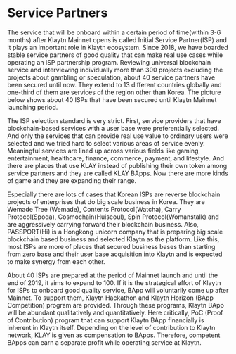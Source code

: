 # Service Partners
The service that will be onboard within a certain period of time(within 3-6 months) after Klaytn Mainnet opens is called Initial Service Partner(ISP) and it plays an important role in Klaytn ecosystem. Since 2018, we have boarded stable service partners of good quality that can make real use cases while operating an ISP partnership program. Reviewing universal blockchain service and interviewing individually more than 300 projects excluding the projects about gambling or speculation, about 40 service partners have been secured until now. They extend to 13 different countries globally and one-third of them are services of the region other than Korea. The picture below shows about 40 ISPs that have been secured until Klaytn Mainnet launching period.


The ISP selection standard is very strict. First, service providers that have blockchain-based services with a user base were preferentially selected. And only the services that can provide real use value to ordinary users were selected and we tried hard to select various areas of service evenly. Meaningful services are lined up across various fields like gaming, entertainment, healthcare, finance, commerce, payment, and lifestyle. And there are places that use KLAY instead of publishing their own token among service partners and they are called KLAY BApps. Now there are more kinds of game and they are expanding their range.

Especially there are lots of cases that Korean ISPs are reverse blockchain projects of enterprises that do big scale business in Korea. They are Wemade Tree (Wemade), Contents Protocol(Watcha), Carry Protocol(Spoqa), Cosmochain(Huiseoul), Spin Protocol(Womanstalk) and are aggressively carrying forward their blockchain business. Also, PASSPORT(Hi) is a Hongkong unicorn company that is preparing big scale blockchain based business and selected Klaytn as the platform. Like this, most ISPs are more of places that secured business bases than starting from zero base and their user base acquisition into Klaytn and is expected to make synergy from each other.

About 40 ISPs are prepared at the period of Mainnet launch and until the end of 2019, it aims to expand to 100. If it is the strategical effort of Klaytn for ISPs to onboard good quality service, BApp will voluntarily come up after Mainnet. To support them, Klaytn Hackathon and Klaytn Horizon (BApp Competition) program are provided. Through these programs, Klaytn BApp will be abundant qualitatively and quantitatively. Here critically, PoC (Proof of Contribution) program that can support Klaytn BApp financially is inherent in Klaytn itself. Depending on the level of contribution to Klaytn network, KLAY is given as compensation to BApps. Therefore, competent BApps can earn a separate profit while operating service at Klaytn.
